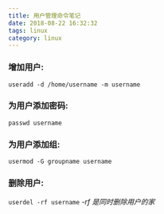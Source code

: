 ```yaml
---
title: 用户管理命令笔记
date: 2018-08-22 16:32:32
tags: linux
category: linux
---
```


### 增加用户: 
`useradd -d /home/username -m username`

### 为用户添加密码: 
`passwd username`

### 为用户添加组: 
`usermod -G groupname username`

### 删除用户: 
`userdel -rf username`
*-rf 是同时删除用户的家*
